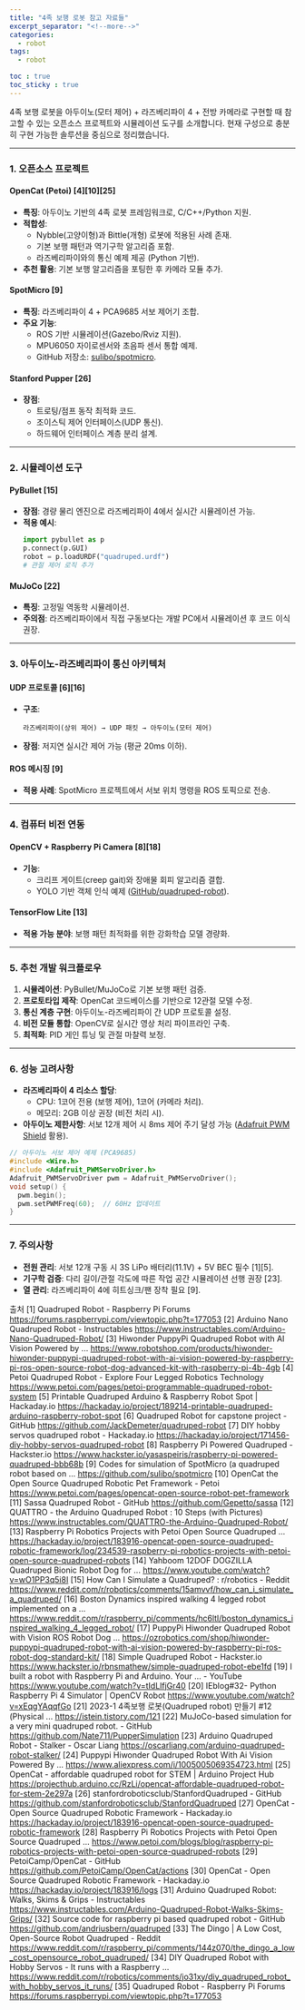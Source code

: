 ```yaml
---
title: "4족 보행 로봇 참고 자료들"
excerpt_separator: "<!--more-->"
categories:
  - robot
tags:
  - robot

toc : true
toc_sticky : true
---
```



4족 보행 로봇을 아두이노(모터 제어) + 라즈베리파이 4 + 전방 카메라로 구현할 때 참고할 수 있는 오픈소스 프로젝트와 시뮬레이션 도구를 소개합니다. 현재 구성으로 충분히 구현 가능한 솔루션을 중심으로 정리했습니다.

---

### 1. **오픈소스 프로젝트**
#### **OpenCat (Petoi)** [4][10][25]
- **특징**: 아두이노 기반의 4족 로봇 프레임워크로, C/C++/Python 지원.
- **적합성**:
  - Nybble(고양이형)과 Bittle(개형) 로봇에 적용된 사례 존재.
  - 기본 보행 패턴과 역기구학 알고리즘 포함.
  - 라즈베리파이와의 통신 예제 제공 (Python 기반).
- **추천 활용**: 기본 보행 알고리즘을 포팅한 후 카메라 모듈 추가.

#### **SpotMicro** [9]
- **특징**: 라즈베리파이 4 + PCA9685 서보 제어기 조합.
- **주요 기능**:
  - ROS 기반 시뮬레이션(Gazebo/Rviz 지원).
  - MPU6050 자이로센서와 초음파 센서 통합 예제.
  - GitHub 저장소: [sulibo/spotmicro](https://github.com/sulibo/spotmicro).

#### **Stanford Pupper** [26]
- **장점**:
  - 트로팅/점프 동작 최적화 코드.
  - 조이스틱 제어 인터페이스(UDP 통신).
  - 하드웨어 인터페이스 계층 분리 설계.

---

### 2. **시뮬레이션 도구**
#### **PyBullet** [15]
- **장점**: 경량 물리 엔진으로 라즈베리파이 4에서 실시간 시뮬레이션 가능.
- **적용 예시**:
  ```python
  import pybullet as p
  p.connect(p.GUI)
  robot = p.loadURDF("quadruped.urdf")
  # 관절 제어 로직 추가
  ```

#### **MuJoCo** [22]
- **특징**: 고정밀 역동학 시뮬레이션.
- **주의점**: 라즈베리파이에서 직접 구동보다는 개발 PC에서 시뮬레이션 후 코드 이식 권장.

---

### 3. **아두이노-라즈베리파이 통신 아키텍처**
#### **UDP 프로토콜** [6][16]
- **구조**:
  ```
  라즈베리파이(상위 제어) → UDP 패킷 → 아두이노(모터 제어)
  ```
- **장점**: 저지연 실시간 제어 가능 (평균 20ms 이하).

#### **ROS 메시징** [9]
- **적용 사례**: SpotMicro 프로젝트에서 서보 위치 명령을 ROS 토픽으로 전송.

---

### 4. **컴퓨터 비전 연동**
#### **OpenCV + Raspberry Pi Camera** [8][18]
- **기능**:
  - 크리프 게이트(creep gait)와 장애물 회피 알고리즘 결합.
  - YOLO 기반 객체 인식 예제 ([GitHub/quadruped-robot](https://github.com/JackDemeter/quadruped-robot)).

#### **TensorFlow Lite** [13]
- **적용 가능 분야**: 보행 패턴 최적화를 위한 강화학습 모델 경량화.

---

### 5. **추천 개발 워크플로우**
1. **시뮬레이션**: PyBullet/MuJoCo로 기본 보행 패턴 검증.
2. **프로토타입 제작**: OpenCat 코드베이스를 기반으로 12관절 모델 수정.
3. **통신 계층 구현**: 아두이노-라즈베리파이 간 UDP 프로토콜 설정.
4. **비전 모듈 통합**: OpenCV로 실시간 영상 처리 파이프라인 구축.
5. **최적화**: PID 게인 튜닝 및 관절 마찰력 보정.

---

### 6. **성능 고려사항**
- **라즈베리파이 4 리소스 할당**:
  - CPU: 1코어 전용 (보행 제어), 1코어 (카메라 처리).
  - 메모리: 2GB 이상 권장 (비전 처리 시).
- **아두이노 제한사항**: 서보 12개 제어 시 8ms 제어 주기 달성 가능 ([Adafruit PWM Shield](https://learn.adafruit.com/16-channel-pwm-servo-driver) 활용).

```cpp
// 아두이노 서보 제어 예제 (PCA9685)
#include <Wire.h>
#include <Adafruit_PWMServoDriver.h>
Adafruit_PWMServoDriver pwm = Adafruit_PWMServoDriver();
void setup() {
  pwm.begin();
  pwm.setPWMFreq(60);  // 60Hz 업데이트
}
```

---

### 7. **주의사항**
- **전원 관리**: 서보 12개 구동 시 3S LiPo 배터리(11.1V) + 5V BEC 필수 [1][5].
- **기구학 검증**: 다리 길이/관절 각도에 따른 작업 공간 시뮬레이션 선행 권장 [23].
- **열 관리**: 라즈베리파이 4에 히트싱크/팬 장착 필요 [9].

출처
[1] Quadruped Robot - Raspberry Pi Forums https://forums.raspberrypi.com/viewtopic.php?t=177053
[2] Arduino Nano Quadruped Robot - Instructables https://www.instructables.com/Arduino-Nano-Quadruped-Robot/
[3] Hiwonder PuppyPi Quadruped Robot with AI Vision Powered by ... https://www.robotshop.com/products/hiwonder-hiwonder-puppypi-quadruped-robot-with-ai-vision-powered-by-raspberry-pi-ros-open-source-robot-dog-advanced-kit-with-raspberry-pi-4b-4gb
[4] Petoi Quadruped Robot - Explore Four Legged Robotics Technology https://www.petoi.com/pages/petoi-programmable-quadruped-robot-system
[5] Printable Quadruped Arduino & Raspberry Robot Spot | Hackaday.io https://hackaday.io/project/189214-printable-quadruped-arduino-raspberry-robot-spot
[6] Quadruped Robot for capstone project - GitHub https://github.com/JackDemeter/quadruped-robot
[7] DIY hobby servos quadruped robot - Hackaday.io https://hackaday.io/project/171456-diy-hobby-servos-quadruped-robot
[8] Raspberry Pi Powered Quadruped - Hackster.io https://www.hackster.io/yasaspeiris/raspberry-pi-powered-quadruped-bbb68b
[9] Codes for simulation of SpotMicro (a quadruped robot based on ... https://github.com/sulibo/spotmicro
[10] OpenCat the Open Source Quadruped Robotic Pet Framework - Petoi https://www.petoi.com/pages/opencat-open-source-robot-pet-framework
[11] Sassa Quadruped Robot - GitHub https://github.com/Gepetto/sassa
[12] QUATTRO - the Arduino Quadruped Robot : 10 Steps (with Pictures) https://www.instructables.com/QUATTRO-the-Arduino-Quadruped-Robot/
[13] Raspberry Pi Robotics Projects with Petoi Open Source Quadruped ... https://hackaday.io/project/183916-opencat-open-source-quadruped-robotic-framework/log/234539-raspberry-pi-robotics-projects-with-petoi-open-source-quadruped-robots
[14] Yahboom 12DOF DOGZILLA Quadruped Bionic Robot Dog for ... https://www.youtube.com/watch?v=wO1PP3q5i8I
[15] How Can I Simulate a Quadruped? : r/robotics - Reddit https://www.reddit.com/r/robotics/comments/15amvvf/how_can_i_simulate_a_quadruped/
[16] Boston Dynamics inspired walking 4 legged robot implemented on a ... https://www.reddit.com/r/raspberry_pi/comments/hc6ltl/boston_dynamics_inspired_walking_4_legged_robot/
[17] PuppyPi Hiwonder Quadruped Robot with Vision ROS Robot Dog ... https://ozrobotics.com/shop/hiwonder-puppypi-quadruped-robot-with-ai-vision-powered-by-raspberry-pi-ros-robot-dog-standard-kit/
[18] Simple Quadruped Robot - Hackster.io https://www.hackster.io/rbnsmathew/simple-quadruped-robot-ebe1fd
[19] I built a robot with Raspberry Pi and Arduino. Your ... - YouTube https://www.youtube.com/watch?v=tIdLlfjGr40
[20] IEblog#32- Python Raspberry Pi 4 Simulator | OpenCV Robot https://www.youtube.com/watch?v=xEqgYAqqfGo
[21] 2023-1 4족보행 로봇(Quadruped robot) 만들기 #12 (Physical ... https://istein.tistory.com/121
[22] MuJoCo-based simulation for a very mini quadruped robot. - GitHub https://github.com/Nate711/PupperSimulation
[23] Arduino Quadruped Robot - Stalker - Oscar Liang https://oscarliang.com/arduino-quadruped-robot-stalker/
[24] Puppypi Hiwonder Quadruped Robot With Ai Vision Powered By ... https://www.aliexpress.com/i/1005005069354723.html
[25] OpenCat - affordable quadruped robot for STEM | Arduino Project Hub https://projecthub.arduino.cc/RzLi/opencat-affordable-quadruped-robot-for-stem-2e297a
[26] stanfordroboticsclub/StanfordQuadruped - GitHub https://github.com/stanfordroboticsclub/StanfordQuadruped
[27] OpenCat - Open Source Quadruped Robotic Framework - Hackaday.io https://hackaday.io/project/183916-opencat-open-source-quadruped-robotic-framework
[28] Raspberry Pi Robotics Projects with Petoi Open Source Quadruped ... https://www.petoi.com/blogs/blog/raspberry-pi-robotics-projects-with-petoi-open-source-quadruped-robots
[29] PetoiCamp/OpenCat - GitHub https://github.com/PetoiCamp/OpenCat/actions
[30] OpenCat - Open Source Quadruped Robotic Framework - Hackaday.io https://hackaday.io/project/183916/logs
[31] Arduino Quadruped Robot: Walks, Skims & Grips - Instructables https://www.instructables.com/Arduino-Quadruped-Robot-Walks-Skims-Grips/
[32] Source code for raspberry pi based quadruped robot - GitHub https://github.com/andriusbern/quadruped
[33] The Dingo | A Low Cost, Open-Source Robot Quadruped - Reddit https://www.reddit.com/r/raspberry_pi/comments/144z070/the_dingo_a_low_cost_opensource_robot_quadruped/
[34] DIY Quadruped Robot with Hobby Servos - It runs with a Raspberry ... https://www.reddit.com/r/robotics/comments/jo31xy/diy_quadruped_robot_with_hobby_servos_it_runs/
[35] Quadruped Robot - Raspberry Pi Forums https://forums.raspberrypi.com/viewtopic.php?t=177053
